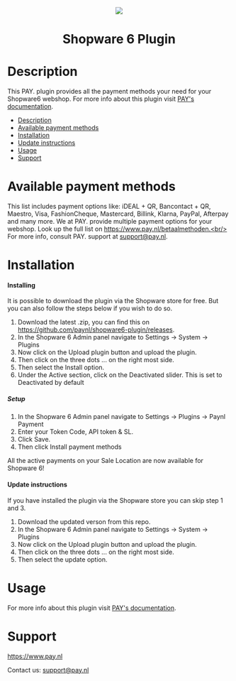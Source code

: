 <p align="center">
  <img src="https://www.pay.nl/uploads/1/brands/main_logo.png" />
</p>
<h1 align="center">Shopware 6 Plugin</h1>

# Description

This PAY. plugin provides all the payment methods your need for your Shopware6 webshop. 
For more info about this plugin visit <a href="https://docs.pay.nl/plugins#shopware-six">PAY's documentation</a>.

- [Description](#description)
- [Available payment methods](#available-payment-methods)
- [Installation](#installation)
- [Update instructions](#update-instructions)
- [Usage](#usage)
- [Support](#support)

# Available payment methods

This list includes payment options like: iDEAL + QR, Bancontact + QR, Maestro, Visa, FashionCheque, Mastercard, Billink, Klarna, PayPal, Afterpay and many more. We at PAY. provide multiple payment options for your webshop. Look up the full list on https://www.pay.nl/betaalmethoden.<br/>
For more info, consult PAY. support at support@pay.nl.

# Installation
#### Installing

It is possible to download the plugin via the Shopware store for free. But you can also follow the steps below if you wish to do so.

1. Download the latest .zip, you can find this on https://github.com/paynl/shopware6-plugin/releases.
2. In the Shopware 6 Admin panel navigate to Settings -> System -> Plugins
3. Now click on the Upload plugin button and upload the plugin.
4. Then click on the three dots ... on the right most side.
5. Then select the Install option.
6. Under the Active section, click on the Deactivated slider. This is set to Deactivated by default


##### Setup

1. In the Shopware 6 Admin panel navigate to Settings -> Plugins -> Paynl Payment
2. Enter your Token Code, API token & SL.
3. Click Save.
4. Then click Install payment methods

All the active payments on your Sale Location are now available for Shopware 6!


#### Update instructions

If you have installed the plugin via the Shopware store you can skip step 1 and 3.

1. Download the updated verson from this repo.
2. In the Shopware 6 Admin panel navigate to Settings -> System -> Plugins
3. Now click on the Upload plugin button and upload the plugin.
4. Then click on the three dots ... on the right most side.
5. Then select the update option.

# Usage

For more info about this plugin visit <a href="https://docs.pay.nl/plugins#shopware-six">PAY's documentation</a>.

# Support
https://www.pay.nl

Contact us: support@pay.nl
